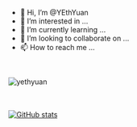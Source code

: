 - 👋 Hi, I’m @YEthYuan
- 👀 I’m interested in ...
- 🌱 I’m currently learning ...
- 💞️ I’m looking to collaborate on ...
- 📫 How to reach me ...

<br />
<p><img align="left" src="https://github-readme-stats.vercel.app/api/top-langs?username=yethyuan&show_icons=true&theme=tokyonight&locale=en&layout=compact" alt="yethyuan" /></p>

<br />
<br />
<br />

[![GitHub stats](https://github-readme-stats.vercel.app/api?username=YEthYuan&hide=stars&count_private=true&theme=tokyonight&include_all_commits=true)](https://github.com/anuraghazra/github-readme-stats)
<!---
YEthYuan/YEthYuan is a ✨ special ✨ repository because its `README.md` (this file) appears on your GitHub profile.
You can click the Preview link to take a look at your changes.
--->
